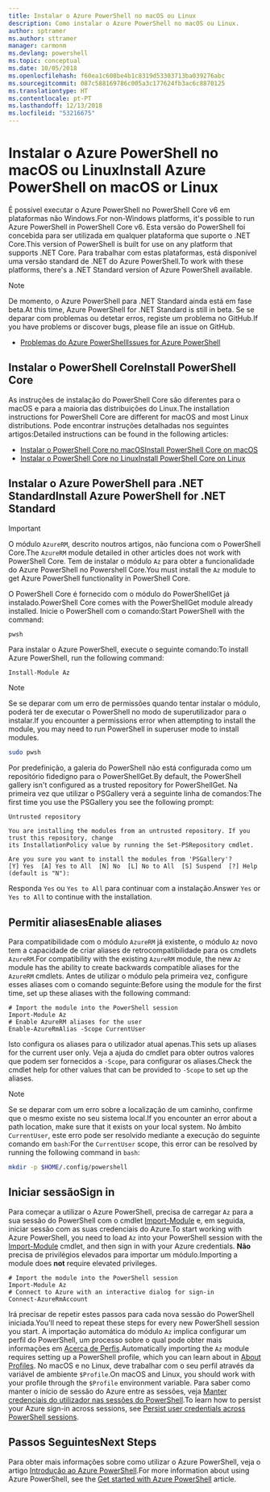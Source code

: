 ```yaml
---
title: Instalar o Azure PowerShell no macOS ou Linux
description: Como instalar o Azure PowerShell no macOS ou Linux.
author: sptramer
ms.author: sttramer
manager: carmonm
ms.devlang: powershell
ms.topic: conceptual
ms.date: 10/05/2018
ms.openlocfilehash: f60ea1c608be4b1c8319d53303713ba039276abc
ms.sourcegitcommit: 087c588169786c005a3c177624fb3ac6c8870125
ms.translationtype: HT
ms.contentlocale: pt-PT
ms.lasthandoff: 12/13/2018
ms.locfileid: "53216675"
---
```

# <a name="install-azure-powershell-on-macos-or-linux"></a><span data-ttu-id="37b80-103">Instalar o Azure PowerShell no macOS ou Linux</span><span class="sxs-lookup"><span data-stu-id="37b80-103">Install Azure PowerShell on macOS or Linux</span></span>

<span data-ttu-id="37b80-104">É possível executar o Azure PowerShell no PowerShell Core v6 em plataformas não Windows.</span><span class="sxs-lookup"><span data-stu-id="37b80-104">For non-Windows platforms, it's possible to run Azure PowerShell in PowerShell Core v6.</span></span> <span data-ttu-id="37b80-105">Esta versão do PowerShell foi concebida para ser utilizada em qualquer plataforma que suporte o .NET Core.</span><span class="sxs-lookup"><span data-stu-id="37b80-105">This version of PowerShell is built for use on any platform that supports .NET Core.</span></span> <span data-ttu-id="37b80-106">Para trabalhar com estas plataformas, está disponível uma versão standard de .NET do Azure PowerShell.</span><span class="sxs-lookup"><span data-stu-id="37b80-106">To work with these platforms, there's a .NET Standard version of Azure PowerShell available.</span></span>

> [!NOTE]
> <span data-ttu-id="37b80-107">De momento, o Azure PowerShell para .NET Standard ainda está em fase beta.</span><span class="sxs-lookup"><span data-stu-id="37b80-107">At this time, Azure PowerShell for .NET Standard is still in beta.</span></span>
> <span data-ttu-id="37b80-108">Se se deparar com problemas ou detetar erros, registe um problema no GitHub.</span><span class="sxs-lookup"><span data-stu-id="37b80-108">If you have problems or discover bugs, please file an issue on GitHub.</span></span>
>
> * [<span data-ttu-id="37b80-109">Problemas do Azure PowerShell</span><span class="sxs-lookup"><span data-stu-id="37b80-109">Issues for Azure PowerShell</span></span>](https://github.com/azure/azure-docs-powershell/issues)

## <a name="install-powershell-core"></a><span data-ttu-id="37b80-110">Instalar o PowerShell Core</span><span class="sxs-lookup"><span data-stu-id="37b80-110">Install PowerShell Core</span></span>

<span data-ttu-id="37b80-111">As instruções de instalação do PowerShell Core são diferentes para o macOS e para a maioria das distribuições do Linux.</span><span class="sxs-lookup"><span data-stu-id="37b80-111">The installation instructions for PowerShell Core are different for macOS and most Linux distributions.</span></span>
<span data-ttu-id="37b80-112">Pode encontrar instruções detalhadas nos seguintes artigos:</span><span class="sxs-lookup"><span data-stu-id="37b80-112">Detailed instructions can be found in the following articles:</span></span>

* [<span data-ttu-id="37b80-113">Instalar o PowerShell Core no macOS</span><span class="sxs-lookup"><span data-stu-id="37b80-113">Install PowerShell Core on macOS</span></span>](/powershell/scripting/setup/installing-powershell-core-on-macos)
* [<span data-ttu-id="37b80-114">Instalar o PowerShell Core no Linux</span><span class="sxs-lookup"><span data-stu-id="37b80-114">Install PowerShell Core on Linux</span></span>](/powershell/scripting/setup/installing-powershell-core-on-linux)

## <a name="install-azure-powershell-for-net-standard"></a><span data-ttu-id="37b80-115">Instalar o Azure PowerShell para .NET Standard</span><span class="sxs-lookup"><span data-stu-id="37b80-115">Install Azure PowerShell for .NET Standard</span></span>

> [!IMPORTANT]
> <span data-ttu-id="37b80-116">O módulo `AzureRM`, descrito noutros artigos, não funciona com o PowerShell Core.</span><span class="sxs-lookup"><span data-stu-id="37b80-116">The `AzureRM` module detailed in other articles does not work with PowerShell Core.</span></span>
> <span data-ttu-id="37b80-117">Tem de instalar o módulo `Az` para obter a funcionalidade do Azure PowerShell no Powershell Core.</span><span class="sxs-lookup"><span data-stu-id="37b80-117">You must install the `Az` module to get Azure PowerShell functionality in PowerShell Core.</span></span>

<span data-ttu-id="37b80-118">O PowerShell Core é fornecido com o módulo do PowerShellGet já instalado.</span><span class="sxs-lookup"><span data-stu-id="37b80-118">PowerShell Core comes with the PowerShellGet module already installed.</span></span> <span data-ttu-id="37b80-119">Inicie o PowerShell com o comando:</span><span class="sxs-lookup"><span data-stu-id="37b80-119">Start PowerShell with the command:</span></span>

```bash
pwsh
```

<span data-ttu-id="37b80-120">Para instalar o Azure PowerShell, execute o seguinte comando:</span><span class="sxs-lookup"><span data-stu-id="37b80-120">To install Azure PowerShell, run the following command:</span></span>

```powershell-interactive
Install-Module Az
```

> [!NOTE]
> <span data-ttu-id="37b80-121">Se se deparar com um erro de permissões quando tentar instalar o módulo, poderá ter de executar o PowerShell no modo de superutilizador para o instalar.</span><span class="sxs-lookup"><span data-stu-id="37b80-121">If you encounter a permissions error when attempting to install the module, you may need to run PowerShell in superuser mode to install modules.</span></span>
>
> ```bash
> sudo pwsh
> ```

<span data-ttu-id="37b80-122">Por predefinição, a galeria do PowerShell não está configurada como um repositório fidedigno para o PowerShellGet.</span><span class="sxs-lookup"><span data-stu-id="37b80-122">By default, the PowerShell gallery isn't configured as a trusted repository for PowerShellGet.</span></span> <span data-ttu-id="37b80-123">Na primeira vez que utilizar o PSGallery verá a seguinte linha de comandos:</span><span class="sxs-lookup"><span data-stu-id="37b80-123">The first time you use the PSGallery you see the following prompt:</span></span>

```output
Untrusted repository

You are installing the modules from an untrusted repository. If you trust this repository, change
its InstallationPolicy value by running the Set-PSRepository cmdlet.

Are you sure you want to install the modules from 'PSGallery'?
[Y] Yes  [A] Yes to All  [N] No  [L] No to All  [S] Suspend  [?] Help (default is "N"):
```

<span data-ttu-id="37b80-124">Responda `Yes` ou `Yes to All` para continuar com a instalação.</span><span class="sxs-lookup"><span data-stu-id="37b80-124">Answer `Yes` or `Yes to All` to continue with the installation.</span></span>

## <a name="enable-aliases"></a><span data-ttu-id="37b80-125">Permitir aliases</span><span class="sxs-lookup"><span data-stu-id="37b80-125">Enable aliases</span></span>

<span data-ttu-id="37b80-126">Para compatibilidade com o módulo `AzureRM` já existente, o módulo `Az` novo tem a capacidade de criar aliases de retrocompatibilidade para os cmdlets `AzureRM`.</span><span class="sxs-lookup"><span data-stu-id="37b80-126">For compatibility with the existing `AzureRM` module, the new `Az` module has the ability to create backwards compatible aliases for the `AzureRM` cmdlets.</span></span> <span data-ttu-id="37b80-127">Antes de utilizar o módulo pela primeira vez, configure esses aliases com o comando seguinte:</span><span class="sxs-lookup"><span data-stu-id="37b80-127">Before using the module for the first time, set up these aliases with the following command:</span></span>

```powershell-interactive
# Import the module into the PowerShell session
Import-Module Az
# Enable AzureRM aliases for the user
Enable-AzureRmAlias -Scope CurrentUser
```

<span data-ttu-id="37b80-128">Isto configura os aliases para o utilizador atual apenas.</span><span class="sxs-lookup"><span data-stu-id="37b80-128">This sets up aliases for the current user only.</span></span> <span data-ttu-id="37b80-129">Veja a ajuda do cmdlet para obter outros valores que podem ser fornecidos a `-Scope`, para configurar os aliases.</span><span class="sxs-lookup"><span data-stu-id="37b80-129">Check the cmdlet help for other values that can be provided to `-Scope` to set up the aliases.</span></span>

> [!NOTE]
> <span data-ttu-id="37b80-130">Se se deparar com um erro sobre a localização de um caminho, confirme que o mesmo existe no seu sistema local.</span><span class="sxs-lookup"><span data-stu-id="37b80-130">If you encounter an error about a path location, make sure that it exists on your local system.</span></span> <span data-ttu-id="37b80-131">No âmbito `CurrentUser`, este erro pode ser resolvido mediante a execução do seguinte comando em `bash`:</span><span class="sxs-lookup"><span data-stu-id="37b80-131">For the `CurrentUser` scope, this error can be resolved by running the following command in `bash`:</span></span>
>
> ```bash
> mkdir -p $HOME/.config/powershell
> ```

## <a name="sign-in"></a><span data-ttu-id="37b80-132">Iniciar sessão</span><span class="sxs-lookup"><span data-stu-id="37b80-132">Sign in</span></span>

<span data-ttu-id="37b80-133">Para começar a utilizar o Azure PowerShell, precisa de carregar `Az` para a sua sessão do PowerShell com o cmdlet [Import-Module](/powershell/module/Microsoft.PowerShell.Core/Import-Module) e, em seguida, iniciar sessão com as suas credenciais do Azure.</span><span class="sxs-lookup"><span data-stu-id="37b80-133">To start working with Azure PowerShell, you need to load `Az` into your PowerShell session with the [Import-Module](/powershell/module/Microsoft.PowerShell.Core/Import-Module) cmdlet, and then sign in with your Azure credentials.</span></span> <span data-ttu-id="37b80-134">__Não__ precisa de privilégios elevados para importar um módulo.</span><span class="sxs-lookup"><span data-stu-id="37b80-134">Importing a module does __not__ require elevated privileges.</span></span>

```powershell-interactive
# Import the module into the PowerShell session
Import-Module Az
# Connect to Azure with an interactive dialog for sign-in
Connect-AzureRmAccount
```

<span data-ttu-id="37b80-135">Irá precisar de repetir estes passos para cada nova sessão do PowerShell iniciada.</span><span class="sxs-lookup"><span data-stu-id="37b80-135">You'll need to repeat these steps for every new PowerShell session you start.</span></span> <span data-ttu-id="37b80-136">A importação automática do módulo `Az` implica configurar um perfil do PowerShell, um processo sobre o qual pode obter mais informações em [Acerca de Perfis](/powershell/module/microsoft.powershell.core/about/about_profiles).</span><span class="sxs-lookup"><span data-stu-id="37b80-136">Automatically importing the `Az` module requires setting up a PowerShell profile, which you can learn about in [About Profiles](/powershell/module/microsoft.powershell.core/about/about_profiles).</span></span>
<span data-ttu-id="37b80-137">No macOS e no Linux, deve trabalhar com o seu perfil através da variável de ambiente `$Profile`.</span><span class="sxs-lookup"><span data-stu-id="37b80-137">On macOS and Linux, you should work with your profile through the `$Profile` environment variable.</span></span> <span data-ttu-id="37b80-138">Para saber como manter o início de sessão do Azure entre as sessões, veja [Manter credenciais do utilizador nas sessões do PowerShell](context-persistence.md).</span><span class="sxs-lookup"><span data-stu-id="37b80-138">To learn how to persist your Azure sign-in across sessions, see [Persist user credentials across PowerShell sessions](context-persistence.md).</span></span>

## <a name="next-steps"></a><span data-ttu-id="37b80-139">Passos Seguintes</span><span class="sxs-lookup"><span data-stu-id="37b80-139">Next Steps</span></span>

<span data-ttu-id="37b80-140">Para obter mais informações sobre como utilizar o Azure PowerShell, veja o artigo [Introdução ao Azure PowerShell](get-started-azureps.md).</span><span class="sxs-lookup"><span data-stu-id="37b80-140">For more information about using Azure PowerShell, see the [Get started with Azure PowerShell](get-started-azureps.md) article.</span></span>
